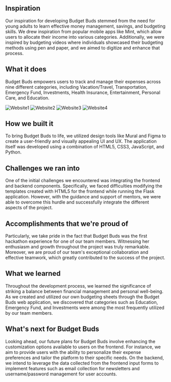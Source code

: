 ## Inspiration
Our inspiration for developing Budget Buds stemmed from the need for young adults to learn effective money management, savings, and budgeting skills. We drew inspiration from popular mobile apps like Mint, which allow users to allocate their income into various categories. Additionally, we were inspired by budgeting videos where individuals showcased their budgeting methods using pen and paper, and we aimed to digitize and enhance that process.


## What it does
Budget Buds empowers users to track and manage their expenses across nine different categories, including Vacation/Travel, Transportation, Emergency Fund, Investments, Health Insurance, Entertainment, Personal Care, and Education.



![Website1](https://github.com/bel-ze/technica2022/assets/104162480/5e7a6dfd-2b7d-47ba-aada-351d69fc8b20)
![Website2](https://github.com/bel-ze/technica2022/assets/104162480/85b512c3-a051-47ca-b372-eb8904c35e20)
![Website3](https://github.com/bel-ze/technica2022/assets/104162480/4bad811a-5b2b-48ce-ad26-24a9f0a80242)
![Website4](https://github.com/bel-ze/technica2022/assets/104162480/c0e31bad-bf82-439e-9bcf-6a4707447db6)


## How we built it
To bring Budget Buds to life, we utilized design tools like Mural and Figma to create a user-friendly and visually appealing UI and UX. The application itself was developed using a combination of HTML5, CSS3, JavaScript, and Python.


## Challenges we ran into
One of the initial challenges we encountered was integrating the frontend and backend components. Specifically, we faced difficulties modifying the templates created with HTML5 for the frontend while running the Flask application. However, with the guidance and support of mentors, we were able to overcome this hurdle and successfully integrate the different aspects of the project.


## Accomplishments that we're proud of
Particularly, we take pride in the fact that Budget Buds was the first hackathon experience for one of our team members. Witnessing her enthusiasm and growth throughout the project was truly remarkable. Moreover, we are proud of our team's exceptional collaboration and effective teamwork, which greatly contributed to the success of the project.


## What we learned
Throughout the development process, we learned the significance of striking a balance between financial management and personal well-being. As we created and utilized our own budgeting sheets through the Budget Buds web application, we discovered that categories such as Education, Emergency Fund, and Investments were among the most frequently utilized by our team members.

## What's next for Budget Buds
Looking ahead, our future plans for Budget Buds involve enhancing the customization options available to users on the frontend. For instance, we aim to provide users with the ability to personalize their expense preferences and tailor the platform to their specific needs. On the backend, we intend to leverage the data collected from the frontend input forms to implement features such as email collection for newsletters and username/password management for user accounts.




